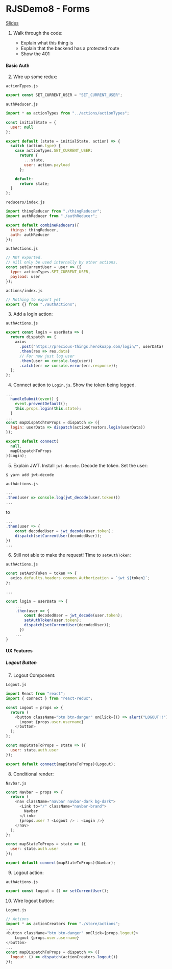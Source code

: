 # RJSDemo8 - Forms

[Slides](https://docs.google.com/presentation/d/1VNDFN2oIkKLUpKRZ7hkiRjyJTv3d7-Lp6eZJPZn2P5E/edit?usp=sharing)

1. Walk through the code:

   - Explain what this thing is
   - Explain that the backend has a protected route
   - Show the 401

#### Basic Auth

2. Wire up some redux:

`actionTypes.js`

```javascript
export const SET_CURRENT_USER = "SET_CURRENT_USER";
```

`authReducer.js`

```javascript
import * as actionTypes from "../actions/actionTypes";

const initialState = {
  user: null
};

export default (state = initialState, action) => {
  switch (action.type) {
    case actionTypes.SET_CURRENT_USER:
      return {
        ...state,
        user: action.payload
      };

    default:
      return state;
  }
};
```

`reducers/index.js`

```javascript
import thingReducer from "./thingReducer";
import authReducer from "./authReducer";

export default combineReducers({
  things: thingReducer,
  auth: authReducer
});
```

`authActions.js`

```javascript
// NOT exported.
// Will only be used internally by other actions.
const setCurrentUser = user => ({
  type: actionTypes.SET_CURRENT_USER,
  payload: user
});
```

`actions/index.js`

```javascript
// Nothing to export yet
export {} from "./authActions";
```

3. Add a login action:

`authActions.js`

```javascript
export const login = userData => {
  return dispatch => {
    axios
      .post("https://precious-things.herokuapp.com/login/", userData)
      .then(res => res.data)
      // For now just log user
      .then(user => console.log(user))
      .catch(err => console.error(err.response));
  };
};
```

4. Connect action to `Login.js`. Show the token being logged.

```javascript
...
  handleSubmit(event) {
    event.preventDefault();
    this.props.login(this.state);
  }
...
const mapDispatchToProps = dispatch => ({
  login: userData => dispatch(actionCreators.login(userData))
});

export default connect(
  null,
  mapDispatchToProps
)(Login);
```

5. Explain JWT. Install `jwt-decode`. Decode the token. Set the user:

```bash
$ yarn add jwt-decode
```

`authActions.js`

```javascript
...
.then(user => console.log(jwt_decode(user.token)))
...
```

to

```javascript
...
.then(user => {
    const decodedUser = jwt_decode(user.token);
    dispatch(setCurrentUser(decodedUser));
})
...
```

6. Still not able to make the request! Time to `setAuthToken`:

`authActions.js`

```javascript
const setAuthToken = token => {
  axios.defaults.headers.common.Authorization = `jwt ${token}`;
};

...

const login = userData => {
    ...
    .then(user => {
        const decodedUser = jwt_decode(user.token);
        setAuthToken(user.token);
        dispatch(setCurrentUser(decodedUser));
      })
    ...
}
```

#### UX Features

##### Logout Button

7. Logout Component:

`Logout.js`

```javascript
import React from "react";
import { connect } from "react-redux";

const Logout = props => {
  return (
    <button className="btn btn-danger" onClick={() => alert("LOGOUT!!")}>
      Logout {props.user.username}
    </button>
  );
};

const mapStateToProps = state => ({
  user: state.auth.user
});

export default connect(mapStateToProps)(Logout);
```

8. Conditional render:

`Navbar.js`

```javascript
const Navbar = props => {
  return (
    <nav className="navbar navbar-dark bg-dark">
      <Link to="/" className="navbar-brand">
        Navbar
      </Link>
      {props.user ? <Logout /> : <Login />}
    </nav>
  );
};

const mapStateToProps = state => ({
  user: state.auth.user
});

export default connect(mapStateToProps)(Navbar);
```

9. Logout action:

`authActions.js`

```javascript
export const logout = () => setCurrentUser();
```

10. Wire logout button:

`Logout.js`

```javascript
// Actions
import * as actionCreators from "./store/actions";
...
<button className="btn btn-danger" onClick={props.logout}>
    Logout {props.user.username}
</button>
...
const mapDispatchToProps = dispatch => ({
  logout: () => dispatch(actionCreators.logout())
});
```
